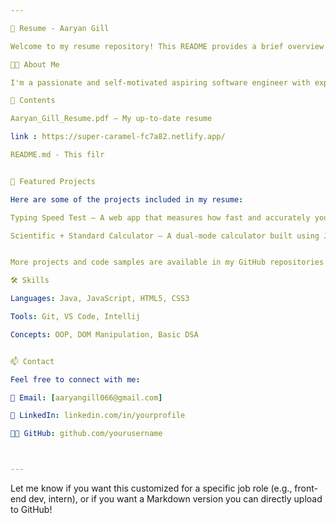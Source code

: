 ```yaml
---

📄 Resume - Aaryan Gill

Welcome to my resume repository! This README provides a brief overview of my resume and how to make the most of it.

🧑‍💻 About Me

I'm a passionate and self-motivated aspiring software engineer with experience in building web projects using HTML, CSS, JavaScript, and Java. I enjoy learning new technologies, solving problems, and contributing to meaningful projects.

📂 Contents

Aaryan_Gill_Resume.pdf – My up-to-date resume

link : https://super-caramel-fc7a82.netlify.app/

README.md - This filr


🚀 Featured Projects

Here are some of the projects included in my resume:

Typing Speed Test – A web app that measures how fast and accurately you can type.

Scientific + Standard Calculator – A dual-mode calculator built using JavaScript with interactive UI and keyboard support.


More projects and code samples are available in my GitHub repositories.

🛠️ Skills

Languages: Java, JavaScript, HTML5, CSS3

Tools: Git, VS Code, Intellij

Concepts: OOP, DOM Manipulation, Basic DSA


📫 Contact

Feel free to connect with me:

📧 Email: [aaryangill066@gmail.com]

💼 LinkedIn: linkedin.com/in/yourprofile

🧑‍💻 GitHub: github.com/yourusername



---
```


Let me know if you want this customized for a specific job role (e.g., front-end dev, intern), or if you want a Markdown version you can directly upload to GitHub!


